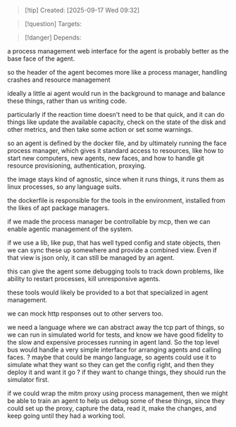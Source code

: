 
>[!tip] Created: [2025-09-17 Wed 09:32]

>[!question] Targets: 

>[!danger] Depends: 

a process management web interface for the agent is probably better as the base face of the agent.

so the header of the agent becomes more like a process manager, handling crashes and resource management

ideally a little ai agent would run in the background to manage and balance these things, rather than us writing code.

particularly if the reaction time doesn't need to be that quick, and it can do things like update the available capacity, check on the state of the disk and other metrics, and then take some action or set some warnings.

so an agent is defined by the docker file, and by ultimately running the face process manager, which  gives it standard access to resources, like how to start new computers, new agents, new faces, and how to handle git resource provisioning, authentication, proxying.

the image stays kind of agnostic, since when it runs things, it runs them as linux processes, so any  language suits.

the dockerfile is responsible for the tools in the environment, installed from the likes of apt package managers.

if we made the process manager be controllable by mcp, then we can enable agentic management of the system.

if we use a lib, like pup, that has well typed config and state objects, then we can sync these up somewhere and provide a combined view.  Even if that view is json only, it can still be managed by an agent.

this can give the agent some debugging tools to track down problems, like ability to restart processes, kill unresponsive agents.

these tools would likely be provided to a bot that specialized in agent management.

we can mock http responses out to other servers too.

we need a language where we can abstract away the tcp part of things, so we can run in simulated world for tests, and know we have good fidelity to the slow and expensive processes running in agent land.
So the top level bus would handle a very simple interface for arranging agents and calling faces.
? maybe that could be mango language, so agents could use it to simulate what they want so they can get the config right, and then they deploy it and want it go ?
if they want to change things, they should run the simulator first.

if we could wrap the mitm proxy using process management, then we might be able to train an agent to help us debug some of these things, since they could set up the proxy, capture the data, read it, make the changes, and keep going until they had a working tool.